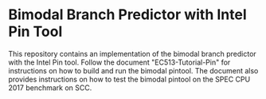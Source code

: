 # Bimodal Branch Predictor with Intel Pin Tool
This repository contains an implementation of the bimodal branch predictor with the Intel Pin tool.
Follow the document "EC513-Tutorial-Pin" for instructions on how to build and run the bimodal pintool. 
The document also provides instructions on how to test the bimodal pintool on the SPEC CPU 2017 benchmark on SCC.
